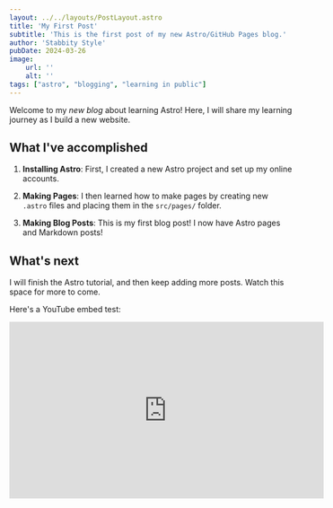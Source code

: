 ```yaml
---
layout: ../../layouts/PostLayout.astro
title: 'My First Post'
subtitle: 'This is the first post of my new Astro/GitHub Pages blog.'
author: 'Stabbity Style'
pubDate: 2024-03-26
image:
    url: ''
    alt: ''
tags: ["astro", "blogging", "learning in public"]
---
```


Welcome to my _new blog_ about learning Astro! Here, I will share my learning journey as I build a new website.

## What I've accomplished

1. **Installing Astro**: First, I created a new Astro project and set up my online accounts.

2. **Making Pages**: I then learned how to make pages by creating new `.astro` files and placing them in the `src/pages/` folder.

3. **Making Blog Posts**: This is my first blog post! I now have Astro pages and Markdown posts!

## What's next

I will finish the Astro tutorial, and then keep adding more posts. Watch this space for more to come.

Here's a YouTube embed test:

<iframe width="560" height="315" src="https://www.youtube.com/embed/TUToxS55gWA?si=jqQujjzv3zZlAQC6" title="YouTube video player" frameborder="0" allow="clipboard-write; encrypted-media;picture-in-picture; web-share" referrerpolicy="strict-origin-when-cross-origin" allowfullscreen></iframe>